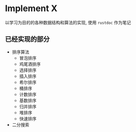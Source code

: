 # Implement X

以学习为目的的各种数据结构和算法的实现, 使用 `rustdoc` 作为笔记

## 已经实现的部分

- 排序算法
  - 冒泡排序
  - 鸡尾酒排序
  - 选择排序
  - 插入排序
  - 希尔排序
  - 桶排序
  - 计数排序
  - 基数排序
  - 归并排序
  - 堆排序
  - 快速排序
- 二分搜索
